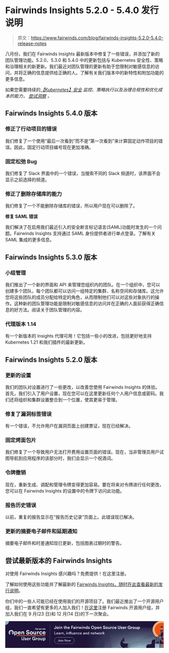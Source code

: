 # Fairwinds Insights 5.2.0 - 5.4.0 发行说明

> 原文：<https://www.fairwinds.com/blog/fairwinds-insights-5.2.0-5.4.0-release-notes>

 八月份，我们在 Fairwinds Insights 最新版本中修复了一些错误，并添加了新的团队管理功能。5.2.0、5.3.0 和 5.4.0 中的更新包括与 Kubernetes 安全性、策略和治理相关的新更新。我们最近对团队管理的更新有助于您限制对敏感信息的访问，并将正确的信息提供给正确的人。了解有关我们版本中的新特性和附加功能的更多信息。

如果您需要持续的[*【Kubernetes】安全*](http://fairwinds.com/kubernetes-security) *监控、策略执行以及治理合规性和优化成本的能力，* [*尝试洞察*](/fairwinds-insights-demo) *。*

## Fairwinds Insights 5.4.0 版本

### 修正了行动项目的错误

我们修复了一个使用“最后一次看到”而不是“第一次看到”来计算固定动作项目的错误。因此，固定行动项目编号现在更加准确。

### 固定松弛 Bug

我们修复了 Slack 界面中的一个错误，当搜索不同的 Slack 频道时，该界面不会显示之前选择的频道。

### 修正了删除存储库的能力

我们修复了一个不能删除存储库的错误，所以用户现在可以删除了。

**修复 SAML 错误**

我们解决了在启用我们最近引入的安全断言标记语言(SAML)功能时发生的一个问题。Fairwinds Insights 支持通过 SAML 身份提供者进行单点登录。了解有关 SAML 集成的更多信息。

## Fairwinds Insights 5.3.0 版本

### 小组管理

我们推出了一个新的界面和 API 来管理您组织内的团队。在一个组织中，您可以创建多个团队，每个团队都可以访问一组特定的集群、名称空间和存储库。这允许您将这些团队的成员分配给特定的角色，从而限制他们可以对这些对象执行的操作。这种新的团队管理功能是限制对敏感信息的访问并在正确的人面前获得正确信息的好方法。阅读关于团队管理的内容。

### 代理版本 1.14

有一个新版本的 Insights 代理可用！它包括一些小的改进，包括更好地支持 Kubernetes 1.21 和我们插件的最新更新。

## Fairwinds Insights 5.2.0 版本

### 更新的设置

我们的团队对设置进行了一些更改，以改善您使用 Fairwinds Insights 的体验。首先，我们引入了用户设置，现在您可以在这里更新任何个人用户信息或密码。我们还将组织和集群设置整合到一个位置，使其更易于管理。

### 修复了漏洞标签错误

有一个错误，不允许用户在漏洞页面上创建票证，现在已经解决。

### 固定烤面包片

我们修复了一个导致用户无法打开费用设置页面的错误。现在，当非管理员用户试图导航到应用程序的该部分时，我们会显示一个祝酒词。

### 令牌撤销

现在，重新生成、调配和管理令牌变得更加容易。要在将来对令牌进行任何更改，您可以在 Fairwinds Insights 的设置中的令牌下访问此功能。

### 报告历史错误

以前，重复的报告显示在“报告历史记录”页面上。此错误现已解决。

### 更新的摘要电子邮件和延期通知

摘要电子邮件和时差通知现已更新，包括图表过期时的警告。

## 尝试最新版本的 Fairwinds Insights

对使用 Fairwinds Insights 感兴趣吗？免费提供！在这里注册。

了解如何使用这些功能并了解最新的 [Fairwinds Insights，随时在此查看最新的发行说明](https://insights.docs.fairwinds.com/release-notes/)。

你们中的一些人可能已经在使用我们的开源项目了。我们最近推出了一个开源用户组，我们一直希望有更多的人加入我们！[在这里](/open-source-software-user-group)注册 Fairwinds 开源用户组，并加入我们在 9 月(23 日)和 12 月(14 日)的下一次聚会。

[![Join the Fairwinds Open Source User Group today](img/8ab607311768483f3bb5136a75381d4b.png)](https://cta-redirect.hubspot.com/cta/redirect/2184645/b163554e-b5ef-4f40-a053-03afe6ecbee6)